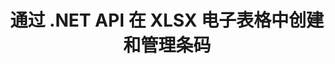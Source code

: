 ---
############################# Static ############################
layout: "auto-gen-gist"
draft: false
path: "ru/assembly/net/barcode/xlsx"
otherformats: XLS XLT XLSM XLTX XLTM XLSB ODS 

############################# Head ############################
head_title: "如何通过 C#、ASP.NET 在 Excel 电子表格中生成和添加条码"
head_description: "GroupDocs.Assembly .NET API 支持在 Excel 电子表格（XLS、XLT、XLSX、XLSM、XLTX、XLTM 和 XLSB）文档中创建和插入条形码图像。"

############################# Header ############################
title: "通过 .NET API 在 XLSX  电子表格中创建和管理条码"
description: "使用 GroupDocs.Assembly .NET API 软件开发人员可以在 C#、ASP.NET 应用程序内的 Excel XLSX  电子表格文档中动态创建和管理条码图像。"

######################### Download Button #######################
button:
    enable: true

############################# About ############################
about:
    enable: true
    title: "如何为电子表格添加条码生成？"
    content: |
      此页面提供有关如何使用 .NET API 在 Excel 电子表格中生成条形码的信息。 条形码是存储机器可读信息的数字代码，通常用于快速识别大量物品。 它为您的系统带来速度和准确性，从而自动减少操作时间。 GroupDocs.Assembly 是一个功能强大的 .NET API，它允许软件开发人员以编程方式在特定位置的 Microsoft Excel 电子表格中使用自定义文本、外观和不同编码类型绘制大量 1D 和 2D 条形码图像。 该 API 还可以轻松管理条码图像大小、前景色和背景色、字体大小、图像分辨率、文本自动更正等。

############################# content ############################
steps:
    enable: true
    block:
    - title_left: "通过 .NET 在 XLSX  电子表格中生成条码"
      content_left: |
       GroupDocs.Assembly .NET 完全支持在 XLSX  电子表格中添加和管理条码。 以下 C# .NET 代码示例演示了如何在 Microsoft Excel 电子表格文档中生成和插入条形码图像。 

      title_right: "如何在 XLSX 中使用条形码图像"
      content_right: |
        * 创建 [DocumentAssembler](https://apireference.groupdocs.com/assembly/net/groupdocs.assembly/documentassembler) 的实例
        * 使用以下参数调用 [AssembleDocument](https://apireference.groupdocs.com/assembly/net/groupdocs.assembly.documentassembler/assembledocument/methods/1) 方法
          * 流以读取模板文档。
          * 流以写入结果文档。
          * 文件加载和保存的附加选项。
          * 有关数据源对象的信息。

      gisthash: "8576f622912b355ce69966077033dcac"
      gistfile: "generate_barcodes_in_spreadsheets.cs"

    - title_left: "系统要求"
      content_left: |
        所有主要平台和操作系统都支持 GroupDocs.Assembly .NET API。 如需完整的系统要求指南，请访问 [系统要求](https://docs.groupdocs.com/assembly/net/system-requirements/) 在执行以下代码之前，请确保您已安装以下先决条件 系统：
        * 操作系统：Microsoft Windows、Linux、MacOS
        * 开发环境：Visual Studio、Xamarin、MonoDevelop 等。
        * 框架：.NET Framework、.NET Standard、.NET Core、Mono
        * 从 [NuGet](https://www.nuget.org/packages/GroupDocs.Assembly/) 获取最新版本的 GroupDocs.Assembly .NET API
        
      title_right: "为什么使用 GroupDocs.Assembly"
      content_right: |
        * 允许用户从模板创建自定义文档。
        * 允许用户从模板创建自定义文档。
        * 无需其他软件即可创建和自动化文档
        * 能够根据数据源生成输出文档
        * 在报表中动态插入文档内容
        * 动态附加电子邮件附件并在报告中插入超链接
        * 自动删除空段落
        * 全面支持多种数据格式
        * 动态电子邮件附件支持

demos:
    enable: true


more_formats:
    enable: true


back_to_top:
    enable: true
---